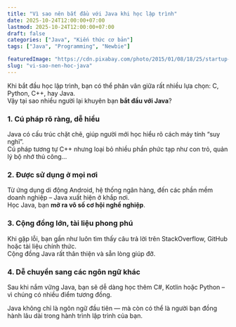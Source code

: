 ```yaml
---
title: "Vì sao nên bắt đầu với Java khi học lập trình"
date: 2025-10-24T12:00:00+07:00
lastmod: 2025-10-24T12:00:00+07:00
draft: false
categories: ["Java", "Kiến thức cơ bản"]
tags: ["Java", "Programming", "Newbie"]

featuredImage: "https://cdn.pixabay.com/photo/2015/01/08/18/25/startup-593327_1280.jpg"
slug: "vi-sao-nen-hoc-java"
---
```


Khi bắt đầu học lập trình, bạn có thể phân vân giữa rất nhiều lựa chọn: C, Python, C++, hay Java.  
Vậy tại sao nhiều người lại khuyên bạn **bắt đầu với Java**?

### 1. Cú pháp rõ ràng, dễ hiểu
Java có cấu trúc chặt chẽ, giúp người mới học hiểu rõ cách máy tính “suy nghĩ”.  
Cú pháp tương tự C++ nhưng loại bỏ nhiều phần phức tạp như con trỏ, quản lý bộ nhớ thủ công...

### 2. Được sử dụng ở mọi nơi
Từ ứng dụng di động Android, hệ thống ngân hàng, đến các phần mềm doanh nghiệp – Java xuất hiện ở khắp nơi.  
Học Java, bạn **mở ra vô số cơ hội nghề nghiệp**.

### 3. Cộng đồng lớn, tài liệu phong phú
Khi gặp lỗi, bạn gần như luôn tìm thấy câu trả lời trên StackOverflow, GitHub hoặc tài liệu chính thức.  
Cộng đồng Java rất thân thiện và sẵn lòng giúp đỡ.

### 4. Dễ chuyển sang các ngôn ngữ khác
Sau khi nắm vững Java, bạn sẽ dễ dàng học thêm C#, Kotlin hoặc Python – vì chúng có nhiều điểm tương đồng.

Java không chỉ là ngôn ngữ đầu tiên — mà còn có thể là người bạn đồng hành lâu dài trong hành trình lập trình của bạn.
